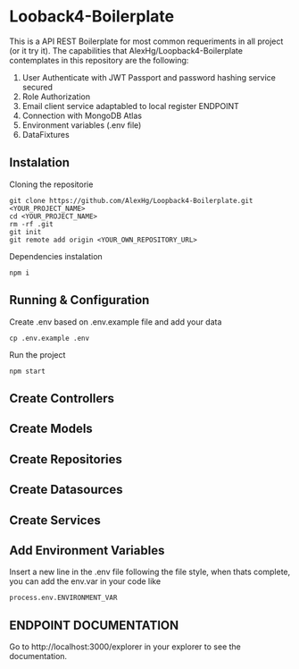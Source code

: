 # Looback4-Boilerplate

This is a API REST Boilerplate for most common requeriments in all project (or it try it).
The capabilities that AlexHg/Loopback4-Boilerplate contemplates in this repository are the following:

1. User Authenticate with JWT Passport and password hashing service secured
2. Role Authorization
3. Email client service adaptabled to local register ENDPOINT
4. Connection with MongoDB Atlas
5. Environment variables (.env file)
6. DataFixtures

## Instalation
Cloning the repositorie
```
git clone https://github.com/AlexHg/Loopback4-Boilerplate.git <YOUR_PROJECT_NAME>
cd <YOUR_PROJECT_NAME>
rm -rf .git
git init
git remote add origin <YOUR_OWN_REPOSITORY_URL>
```

Dependencies instalation
```
npm i
```

## Running & Configuration
Create .env based on .env.example file and add your data
```
cp .env.example .env
```

Run the project
```
npm start
```


## Create Controllers

## Create Models

## Create Repositories

## Create Datasources

## Create Services


## Add Environment Variables
Insert a new line in the .env file following the file style, when thats complete, you can add the env.var in your code like
```
process.env.ENVIRONMENT_VAR
```



## ENDPOINT DOCUMENTATION
Go to http://localhost:3000/explorer in your explorer to see the documentation.
